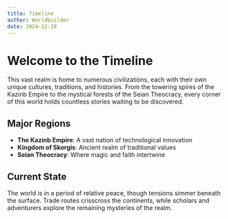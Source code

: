 ```yaml
---
title: Timeline
author: Worldbuilder
date: 2024-12-28
---
```


# Welcome to the Timeline

This vast realm is home to numerous civilizations, each with their own unique cultures, traditions, and histories. From the towering spires of the Kazinb Empire to the mystical forests of the Seian Theocracy, every corner of this world holds countless stories waiting to be discovered.

## Major Regions

- **The Kazinb Empire**: A vast nation of technological innovation
- **Kingdom of Skorgis**: Ancient realm of traditional values
- **Seian Theocracy**: Where magic and faith intertwine

## Current State

The world is in a period of relative peace, though tensions simmer beneath the surface. Trade routes crisscross the continents, while scholars and adventurers explore the remaining mysteries of the realm.